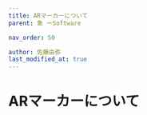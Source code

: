 ```yaml
---
title: ARマーカーについて
parent: 象 ーSoftware

nav_order: 50

author: 佐藤由弥
last_modified_at: true
---
```


# **ARマーカーについて**
